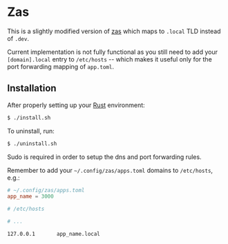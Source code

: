 # Zas

This is a slightly modified version of [zas](https://github.com/juanibiapina/zas) which maps to `.local` TLD instead of `.dev`.

Current implementation is not fully functional as you still need to add your `[domain].local` entry to `/etc/hosts` -- which makes it useful only for the port forwarding mapping of `app.toml`.

## Installation

After properly setting up your [Rust](https://doc.rust-lang.org/book/first-edition/getting-started.html#installing-rust-1) environment:

```bash
$ ./install.sh
```

To uninstall, run:

```bash
$ ./uninstall.sh
```

Sudo is required in order to setup the dns and port forwarding rules.

Remember to add your `~/.config/zas/apps.toml` domains to `/etc/hosts`, e.g.:

```toml
# ~/.config/zas/apps.toml
app_name = 3000
```

```bash
# /etc/hosts

# ...

127.0.0.1       app_name.local
```
